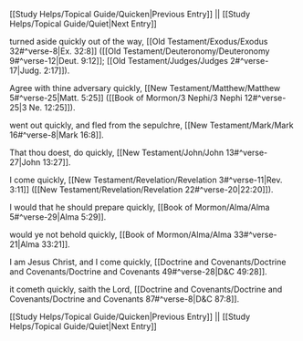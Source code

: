 [[Study Helps/Topical Guide/Quicken|Previous Entry]]  ||  [[Study Helps/Topical Guide/Quiet|Next Entry]]

 turned aside quickly out of the way, [[Old Testament/Exodus/Exodus 32#^verse-8|Ex. 32:8]] ([[Old Testament/Deuteronomy/Deuteronomy 9#^verse-12|Deut. 9:12]]; [[Old Testament/Judges/Judges 2#^verse-17|Judg. 2:17]]).

 Agree with thine adversary quickly, [[New Testament/Matthew/Matthew 5#^verse-25|Matt. 5:25]] ([[Book of Mormon/3 Nephi/3 Nephi 12#^verse-25|3 Ne. 12:25]]).

 went out quickly, and fled from the sepulchre, [[New Testament/Mark/Mark 16#^verse-8|Mark 16:8]].

 That thou doest, do quickly, [[New Testament/John/John 13#^verse-27|John 13:27]].

 I come quickly, [[New Testament/Revelation/Revelation 3#^verse-11|Rev. 3:11]] ([[New Testament/Revelation/Revelation 22#^verse-20|22:20]]).

 I would that he should prepare quickly, [[Book of Mormon/Alma/Alma 5#^verse-29|Alma 5:29]].

 would ye not behold quickly, [[Book of Mormon/Alma/Alma 33#^verse-21|Alma 33:21]].

 I am Jesus Christ, and I come quickly, [[Doctrine and Covenants/Doctrine and Covenants/Doctrine and Covenants 49#^verse-28|D&C 49:28]].

 it cometh quickly, saith the Lord, [[Doctrine and Covenants/Doctrine and Covenants/Doctrine and Covenants 87#^verse-8|D&C 87:8]].

[[Study Helps/Topical Guide/Quicken|Previous Entry]]  ||  [[Study Helps/Topical Guide/Quiet|Next Entry]]